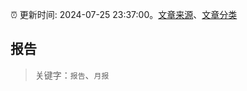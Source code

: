 :alarm_clock: 更新时间: 2024-07-25 23:37:00。[文章来源](/README.md)、[文章分类](/TAGS.md)

## 报告


> 关键字：`报告`、`月报`



